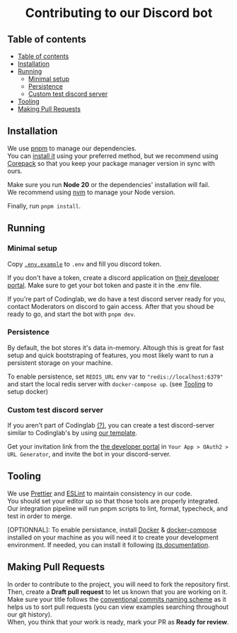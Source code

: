 <h1 align="center">Contributing to our Discord bot</h1>

## Table of contents

- [Table of contents](#table-of-contents)
- [Installation](#installation)
- [Running](#running)
  - [Minimal setup](#minimal-setup)
  - [Persistence](#persistence)
  - [Custom test discord server](#custom-test-discord-server)
- [Tooling](#tooling)
- [Making Pull Requests](#making-pull-requests)

## Installation

We use [pnpm](https://pnpm.io) to manage our dependencies.  
You can [install it](https://pnpm.io/installation) using your preferred
method, but we recommend using [Corepack](https://nodejs.org/api/corepack.html#supported-package-managers) so that you keep your package manager version in sync with ours.

Make sure you run **Node 20** or the dependencies' installation will fail.  
We recommend using [nvm](https://github.com/nvm-sh/nvm) to manage your Node version.

Finally, run `pnpm install`.

## Running

### Minimal setup

Copy [`.env.example`](./.env.example) to `.env` and fill you discord token.

If you don't have a token, create a discord application on [their developer portal](https://discord.com/developers/applications). Make sure to get your bot token and paste it in the .env file.

If you're part of Codinglab, we do have a test discord server ready for you, contact Moderators on discord to gain access. After that you shoud be ready to go, and start the bot with `pnpm dev`.

### Persistence

By default, the bot stores it's data in-memory.
Altough this is great for fast setup and quick bootstraping of features, you most likely want to run a persistent storage on your machine.

To enable persistence, set `REDIS_URL` env var to `"redis://localhost:6379"` and start the local redis server with `docker-compose up`. (see [Tooling](#tooling) to setup docker)

### Custom test discord server

If you aren't part of Codinglab [(?)](https://prout.dev), you can create a test discord-server similar to Codinglab's by using [our template](https://discord.new/E2RjGshcThgx).

Get your invitation link from the [the developer portal](https://discord.com/developers/applications) in `Your App > OAuth2 > URL Generator`, and invite the bot in your discord-server.

## Tooling

We use [Prettier](https://prettier.io/) and [ESLint](https://eslint.org/) to maintain
consistency in our code.  
You should set your editor up so that those tools are properly integrated. Our integration pipeline will run pnpm scripts to lint, format, typecheck, and test in order to merge.

[OPTIONNAL]: To enable persistance, install [Docker](https://www.docker.com/) & [docker-compose](https://github.com/docker/compose) installed on your machine as you will need it to create your development environment.
If needed, you can install it following [its documentation](https://docs.docker.com/get-docker/).

## Making Pull Requests

In order to contribute to the project, you will need to fork the repository first.  
Then, create a **Draft pull request** to let us known that you are working on it.  
Make sure your title follows the [conventional commits naming scheme](https://conventionalcommits.org/)
as it helps us to sort pull requests (you can view examples searching throughout our git history).  
When, you think that your work is ready, mark your PR as **Ready for review**.
